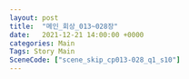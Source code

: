 ```yaml
---
layout: post
title:  "메인_회상_013~028장"
date:   2021-12-21 14:00:00 +0000
categories: Main
Tags: Story Main
SceneCode: ["scene_skip_cp013-028_q1_s10"]
---
```

